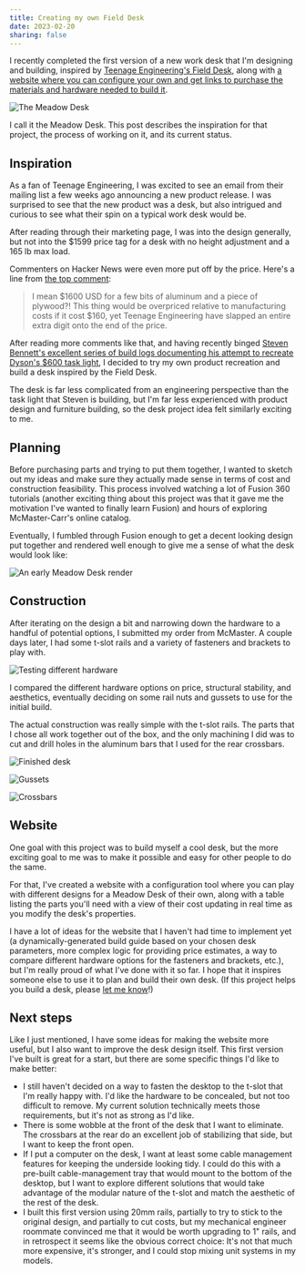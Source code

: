 ```yaml
---
title: Creating my own Field Desk
date: 2023-02-20
sharing: false
---
```


I recently completed the first version of a new work desk that I'm designing and building, inspired by [Teenage Engineering's Field Desk](https://teenage.engineering/products/field-desk), along with [a website where you can configure your own and get links to purchase the materials and hardware needed to build it](https://tweenage.engineering/meadow-desk/configure).

![The Meadow Desk](meadow-desk.jpeg)

I call it the Meadow Desk.
This post describes the inspiration for that project, the process of working on it, and its current status.

## Inspiration

As a fan of Teenage Engineering, I was excited to see an email from their mailing list a few weeks ago announcing a new product release.
I was surprised to see that the new product was a desk, but also intrigued and curious to see what their spin on a typical work desk would be.

After reading through their marketing page, I was into the design generally, but not into the $1599 price tag for a desk with no height adjustment and a 165 lb max load.

Commenters on Hacker News were even more put off by the price. Here's a line from [the top comment](https://news.ycombinator.com/item?id=34713115):

> I mean $1600 USD for a few bits of aluminum and a piece of plywood?! This thing would be overpriced relative to manufacturing costs if it cost $160, yet Teenage Engineering have slapped an entire extra digit onto the end of the price.

After reading more comments like that, and having recently binged [Steven Bennett's excellent series of build logs documenting his attempt to recreate Dyson's $600 task light](https://youtube.com/playlist?list=PL0szyq6FLzZi2BB8-iA09LrTv0rd4K04u&si=EnSIkaIECMiOmarE), I decided to try my own product recreation and build a desk inspired by the Field Desk.

The desk is far less complicated from an engineering perspective than the task light that Steven is building, but I'm far less experienced with product design and furniture building, so the desk project idea felt similarly exciting to me.

## Planning

Before purchasing parts and trying to put them together, I wanted to sketch out my ideas and make sure they actually made sense in terms of cost and construction feasibility.
This process involved watching a lot of Fusion 360 tutorials (another exciting thing about this project was that it gave me the motivation I've wanted to finally learn Fusion) and hours of exploring McMaster-Carr's online catalog.

Eventually, I fumbled through Fusion enough to get a decent looking design put together and rendered well enough to give me a sense of what the desk would look like:

![An early Meadow Desk render](meadow-desk-render.png)

## Construction

After iterating on the design a bit and narrowing down the hardware to a handful of potential options, I submitted my order from McMaster.
A couple days later, I had some t-slot rails and a variety of fasteners and brackets to play with.

![Testing different hardware](testing-parts.jpeg)

I compared the different hardware options on price, structural stability, and aesthetics, eventually deciding on some rail nuts and gussets to use for the initial build.

The actual construction was really simple with the t-slot rails.
The parts that I chose all work together out of the box, and the only machining I did was to cut and drill holes in the aluminum bars that I used for the rear crossbars.

![Finished desk](finished-desk.jpeg)

![Gussets](rear-gusset.jpeg)

![Crossbars](crossbars.jpeg)

## Website

One goal with this project was to build myself a cool desk, but the more exciting goal to me was to make it possible and easy for other people to do the same.

For that, I've created a website with a configuration tool where you can play with different designs for a Meadow Desk of their own, along with a table listing the parts you'll need with a view of their cost updating in real time as you modify the desk's properties.

I have a lot of ideas for the website that I haven't had time to implement yet (a dynamically-generated build guide based on your chosen desk parameters, more complex logic for providing price estimates, a way to compare different hardware options for the fasteners and brackets, etc.), but I'm really proud of what I've done with it so far.
I hope that it inspires someone else to use it to plan and build their own desk.
(If this project helps you build a desk, please [let me know](mailto:james@jamesbvaughan.com)!)

## Next steps

Like I just mentioned, I have some ideas for making the website more useful, but I also want to improve the desk design itself.
This first version I've built is great for a start, but there are some specific things I'd like to make better:
- I still haven't decided on a way to fasten the desktop to the t-slot that I'm really happy with. I'd like the hardware to be concealed, but not too difficult to remove. My current solution technically meets those requirements, but it's not as strong as I'd like.
- There is some wobble at the front of the desk that I want to eliminate. The crossbars at the rear do an excellent job of stabilizing that side, but I want to keep the front open.
- If I put a computer on the desk, I want at least some cable management features for keeping the underside looking tidy. I could do this with a pre-built cable-management tray that would mount to the bottom of the desktop, but I want to explore different solutions that would take advantage of the modular nature of the t-slot and match the aesthetic of the rest of the desk.
- I built this first version using 20mm rails, partially to try to stick to the original design, and partially to cut costs, but my mechanical engineer roommate convinced me that it would be worth upgrading to 1" rails, and in retrospect it seems like the obvious correct choice: It's not that much more expensive, it's stronger, and I could stop mixing unit systems in my models.
